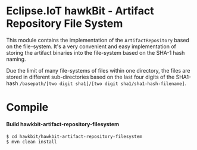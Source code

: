 # Eclipse.IoT hawkBit - Artifact Repository File System

This module contains the implementation of the `ArtifactRepository` based on the file-system.
It's a very convenient and easy implementation of storing the artifact binaries into the file-system based on the SHA-1 hash naming.

Due the limit of many file-systems of files within one directory, the files
are stored in different sub-directories based on the last four digits of the
SHA1-hash `/basepath/[two digit sha1]/[two digit sha1/sha1-hash-filename]`. 

# Compile

#### Build hawkbit-artifact-repository-filesystem

```
$ cd hawkbit/hawkbit-artifact-repository-filesystem
$ mvn clean install
```
